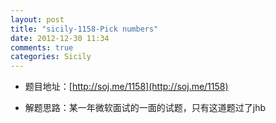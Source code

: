 ```yaml
---
layout: post
title: "sicily-1158-Pick numbers"
date: 2012-12-30 11:34
comments: true
categories: Sicily
---
```

* 题目地址：[http://soj.me/1158](http://soj.me/1158)

* 解题思路：某一年微软面试的一面的试题，只有这道题过了jhb
